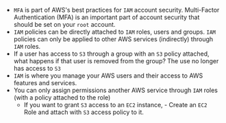 - `MFA` is part of AWS's best practices for `IAM` account security. Multi-Factor Authentication (MFA) is an important part of account security that should be set on your `root` account.
- `IAM` policies can be directly attached to `IAM` roles, users and groups. 
`IAM` policies can only be applied to other AWS services (indirectly) through `IAM` roles.
- If a user has access to `S3` through a group with an `S3` policy attached, what happens if that user is removed from the group? The use no longer has access to `S3`
- `IAM` is where you manage your AWS users and their access to AWS features and services.
- You can only assign permissions another AWS service through `IAM` roles (with a policy attached to the role)
    + If you want to grant `S3` access to an `EC2` instance, - Create an `EC2` Role and attach with `S3` access policy to it.


